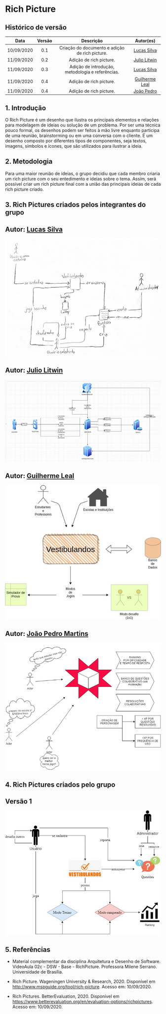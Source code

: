 # Rich Picture

## Histórico de versão
|    Data    | Versão |         Descrição         |           Autor(es)            |
| :--------: | :----: | :-----------------------: | :----------------------------: |
| 10/09/2020 |  0.1   |  Criação do documento e adição de rich picture. | [Lucas Silva](https://github.com/lucasgomesgs0) | 
| 11/09/2020 |  0.2   |  Adição de rich picture. | [Julio Litwin](https://github.com/juliolitwin) | 
| 11/09/2020 |  0.3   |  Adição de introdução, metodologia e referências. | [Lucas Silva](https://github.com/lucasgomesgs0) | 
| 11/09/2020 |  0.4   |  Adição de rich picture. | [Guilherme Leal](https://github.com/gleal17) | 
| 11/09/2020 |  0.4   |  Adição de rich picture. | [João Pedro](https://github.com/jpmartins201) | 

## 1. Introdução
O Rich Picture é um desenho que ilustra os principais elementos e relações para modelagem de ideias ou solução de um problema. Por ser uma técnica pouco formal, os desenhos podem ser feitos à mão livre enquanto participa de uma reunião, brainstorming ou em uma conversa com o cliente. É um desenho composto por diferentes tipos de componentes, seja textos, imagens, símbolos e ícones, que são utilizados para ilustrar a ideia.

## 2. Metodologia
Para uma maior reunião de ideias, o grupo decidiu que cada membro criaria um rich picture com o seu entedimento e ideias sobre o tema. Assim, será possível criar um rich picture final com a união das principais ideias de cada rich picture criado.

## 3. Rich Pictures criados pelos integrantes do grupo

## Autor: [Lucas Silva](https://github.com/lucasgomesgs0)
![Rich Picture - Lucas Silva](./img/rich_picture/RP_LucasSilva.png)

## Autor: [Julio Litwin](https://github.com/juliolitwin)
![Rich Picture - Julio Litwin](./img/rich_picture/RP_JulioLitwin.jpg)

## Autor: [Guilherme Leal](https://github.com/gleal17)
![Rich Picture - Guilherme Leal](./img/rich_picture/RP_Guilherme.jpg)

## Autor: [João Pedro Martins](https://github.com/gleal17)
![Rich Picture - João Pedro Martins](./img/rich_picture/richpicture_v1.jpg)

## 4. Rich Pictures criados pelo grupo

## Versão 1
![Rich Picture - Versão 1](./img/rich_picture/RP_Grupo_v1.jpg)

## 5. Referências
- Material complementar da disciplina Arquitetura e Desenho de Software. VideoAula 02c - DSW - Base - RichPicture. Professora Milene Serrano. Universidade de Brasília.

- Rich Picture. Wageningen University & Research, 2020. Disponível em http://www.mspguide.org/tool/rich-picture. Acesso em: 10/09/2020.

- Rich Pictures. BetterEvaluation, 2020. Disponível em https://www.betterevaluation.org/en/evaluation-options/richpictures. Acesso em: 10/09/2020.
